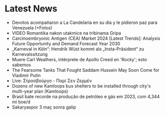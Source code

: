 # Latest News
-  Devotos acompañaron a La Candelaria en su día y le pidieron paz para Venezuela (+Fotos)
-  VIDEO Romantika nakon utakmice na tribinama Gripa
-  Carcinoembryonic Antigen (CEA) Market 2024 [Latest Trends]: Analysis Future Opportunity and Demand Forecast Year 2030
-  „Karneval in Köln“: Hendrik Wüst kommt als „Insta-Präsident“ zu Karnevalssitzung
-  Muere Carl Weathers, intérprete de Apollo Creed en 'Rocky'; esto sabemos
-  The Fearsome Tanks That Fought Saddam Hussein May Soon Come for Vladimir Putin
-  Live: Στρασβούργο - Παρί Σεν Ζερμέν
-  Dozens of new Kamloops bus shelters to be installed through city's multi-year plan (Kamloops)
-  Brasil bate recorde na produção de petróleo e gás em 2023, com 4,344 mi boe/d
-  Sakaryaspor 3 maç sonra galip
